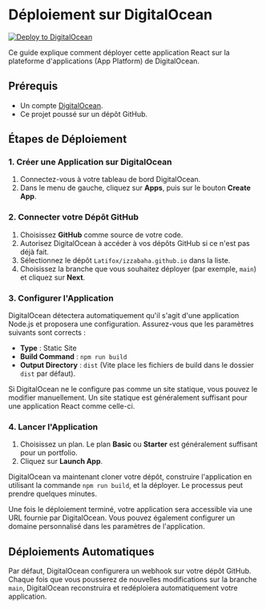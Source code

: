 # Déploiement sur DigitalOcean

[![Deploy to DigitalOcean](https://www.deploytodo.com/do-btn-blue.svg)](https://cloud.digitalocean.com/apps/new?repo=https://github.com/Latifox/izzabaha.github.io/tree/main)

Ce guide explique comment déployer cette application React sur la plateforme d'applications (App Platform) de DigitalOcean.

## Prérequis

- Un compte [DigitalOcean](https://cloud.digitalocean.com/registrations/new).
- Ce projet poussé sur un dépôt GitHub.

## Étapes de Déploiement

### 1. Créer une Application sur DigitalOcean

1.  Connectez-vous à votre tableau de bord DigitalOcean.
2.  Dans le menu de gauche, cliquez sur **Apps**, puis sur le bouton **Create App**.

### 2. Connecter votre Dépôt GitHub

1.  Choisissez **GitHub** comme source de votre code.
2.  Autorisez DigitalOcean à accéder à vos dépôts GitHub si ce n'est pas déjà fait.
3.  Sélectionnez le dépôt `Latifox/izzabaha.github.io` dans la liste.
4.  Choisissez la branche que vous souhaitez déployer (par exemple, `main`) et cliquez sur **Next**.

### 3. Configurer l'Application

DigitalOcean détectera automatiquement qu'il s'agit d'une application Node.js et proposera une configuration. Assurez-vous que les paramètres suivants sont corrects :

-   **Type** : Static Site
-   **Build Command** : `npm run build`
-   **Output Directory** : `dist` (Vite place les fichiers de build dans le dossier `dist` par défaut).

Si DigitalOcean ne le configure pas comme un site statique, vous pouvez le modifier manuellement. Un site statique est généralement suffisant pour une application React comme celle-ci.

### 4. Lancer l'Application

1.  Choisissez un plan. Le plan **Basic** ou **Starter** est généralement suffisant pour un portfolio.
2.  Cliquez sur **Launch App**.

DigitalOcean va maintenant cloner votre dépôt, construire l'application en utilisant la commande `npm run build`, et la déployer. Le processus peut prendre quelques minutes.

Une fois le déploiement terminé, votre application sera accessible via une URL fournie par DigitalOcean. Vous pouvez également configurer un domaine personnalisé dans les paramètres de l'application.

## Déploiements Automatiques

Par défaut, DigitalOcean configurera un webhook sur votre dépôt GitHub. Chaque fois que vous pousserez de nouvelles modifications sur la branche `main`, DigitalOcean reconstruira et redéploiera automatiquement votre application.
